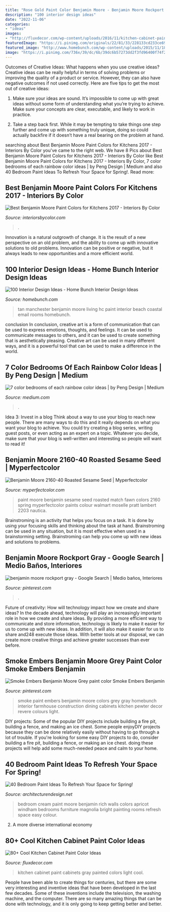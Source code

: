 ```yaml
---
title: "Rose Gold Paint Color Benjamin Moore - Benjamin Moore Rockport Gray"
description: "100 interior design ideas"
date: "2022-11-06"
categories:
- "ideas"
images:
- "http://fluxdecor.com/wp-content/uploads/2016/11/kitchen-cabinet-paint-colors/6-kitchen-cabinet-paint-color.jpg"
featuredImage: "https://i.pinimg.com/originals/22/81/33/228133cd233ce699936066beacdf2182.jpg"
featured_image: "http://www.homebunch.com/wp-content/uploads/2015/11/182.jpg"
image: "https://i.pinimg.com/736x/39/dc/6b/39dc6b57273dd2f3fd96400f74f22229.jpg"
---
```



Outcomes of Creative Ideas: What happens when you use creative ideas?
Creative ideas can be really helpful in terms of solving problems or improving the quality of a product or service. However, they can also have negative outcomes if not used correctly. Here are five tips to get the most out of creative ideas:
1. Make sure your ideas are sound. It’s impossible to come up with great ideas without some form of understanding what you’re trying to achieve. Make sure your concepts are clear, executable, and likely to work in practice.

2. Take a step back first. While it may be tempting to take things one step further and come up with something truly unique, doing so could actually backfire if it doesn’t have a real bearing on the problem at hand.

	

		
searching about Best Benjamin Moore Paint Colors for Kitchens 2017 - Interiors By Color you've came to the right web. We have 8 Pics about Best Benjamin Moore Paint Colors for Kitchens 2017 - Interiors By Color like Best Benjamin Moore Paint Colors for Kitchens 2017 - Interiors By Color, 7 color bedrooms of each rainbow color ideas | by Peng Design | Medium and also 40 Bedroom Paint Ideas To Refresh Your Space for Spring!. Read more:
		
    
## Best Benjamin Moore Paint Colors For Kitchens 2017 - Interiors By Color

<img loading=lazy src="https://www.interiorsbycolor.com/wp-content/uploads/2017/02/Benjamin-Moore-Wolf-Gray-ktichen-820x1024.jpg" onerror="this.onerror=null;this.src='https://tse2.mm.bing.net/th?id=OIP.aFOnzvZWS4Hx4EGnvS9LigHaJP&amp;pid=15.1';" alt="Best Benjamin Moore Paint Colors for Kitchens 2017 - Interiors By Color">

_Source: interiorsbycolor.com_

>. 

	

Innovation is a natural outgrowth of change. It is the result of a new perspective on an old problem, and the ability to come up with innovative solutions to old problems. Innovation can be positive or negative, but it always leads to new opportunities and a more efficient world.

    
## 100 Interior Design Ideas - Home Bunch Interior Design Ideas

<img loading=lazy src="http://www.homebunch.com/wp-content/uploads/2015/11/182.jpg" onerror="this.onerror=null;this.src='https://tse4.mm.bing.net/th?id=OIP.-XvMJN9HUHzqX2pxE7X2TwHaFm&amp;pid=15.1';" alt="100 Interior Design Ideas - Home Bunch Interior Design Ideas">

_Source: homebunch.com_

>tan manchester benjamin moore living hc paint interior beach coastal email rooms homebunch. 

	

conclusion
In conclusion, creative art is a form of communication that can be used to express emotions, thoughts, and feelings. It can be used to communicate messages to others, and it can be used to create something that is aesthetically pleasing. Creative art can be used in many different ways, and it is a powerful tool that can be used to make a difference in the world.

    
## 7 Color Bedrooms Of Each Rainbow Color Ideas | By Peng Design | Medium

<img loading=lazy src="https://miro.medium.com/max/2000/1*z2iYGz1scrZsDknxhAe1CQ.jpeg" onerror="this.onerror=null;this.src='https://tse3.mm.bing.net/th?id=OIP.G11pOp5zY1dfIxZOxNrcGwHaFZ&amp;pid=15.1';" alt="7 color bedrooms of each rainbow color ideas | by Peng Design | Medium">

_Source: medium.com_

>. 

	

Idea 3: Invest in a blog
Think about a way to use your blog to reach new people. There are many ways to do this and it really depends on what you want your blog to achieve. You could try creating a blog series, writing guest posts, or even acting as an expert on a topic. Whatever you decide, make sure that your blog is well-written and interesting so people will want to read it!

    
## Benjamin Moore 2160-40 Roasted Sesame Seed | Myperfectcolor

<img loading=lazy src="https://images.myperfectcolor.com/repositories/images/colors/MPC00004196-2.jpg" onerror="this.onerror=null;this.src='https://tse3.mm.bing.net/th?id=OIP.ddCFua4wMAn_dGX1OtaZegHaHa&amp;pid=15.1';" alt="Benjamin Moore 2160-40 Roasted Sesame Seed | Myperfectcolor">

_Source: myperfectcolor.com_

>paint moore benjamin sesame seed roasted match fawn colors 2160 spring myperfectcolor paints colour walmart moselle pratt lambert 2203 nautica. 

	

Brainstroming is an activity that helps you focus on a task. It is done by using your focusing skills and thinking about the task at hand. Brainstroming can be used in any situation, but it is most effective when used in a brainstorming setting. Brainstroming can help you come up with new ideas and solutions to problems.

    
## Benjamin Moore Rockport Gray - Google Search | Medio Baños, Interiores

<img loading=lazy src="https://i.pinimg.com/736x/39/dc/6b/39dc6b57273dd2f3fd96400f74f22229.jpg" onerror="this.onerror=null;this.src='https://tse4.mm.bing.net/th?id=OIP.ZuLnPmp48P3I6IO-FG_lJgHaJ4&amp;pid=15.1';" alt="benjamin moore rockport gray - Google Search | Medio baños, Interiores">

_Source: pinterest.com_

>. 

	

Future of creativity: How will technology impact how we create and share ideas?
In the decade ahead, technology will play an increasingly important role in how we create and share ideas. By providing a more efficient way to communicate and store information, technology is likely to make it easier for us to come up with new ideas. In addition, it will also make it easier for us to share and248
execute those ideas. With better tools at our disposal, we can create more creative things and achieve greater successes than ever before.

    
## Smoke Embers Benjamin Moore Grey Paint Color Smoke Embers Benjamin

<img loading=lazy src="https://i.pinimg.com/originals/22/81/33/228133cd233ce699936066beacdf2182.jpg" onerror="this.onerror=null;this.src='https://tse3.mm.bing.net/th?id=OIP.KgqS40kNYXb7s9FQOfXDowHaLG&amp;pid=15.1';" alt="Smoke Embers Benjamin Moore Grey paint color Smoke Embers Benjamin">

_Source: pinterest.com_

>smoke paint embers benjamin moore colors grey gray homebunch interior farmhouse construction dining cabinets kitchen pewter decor revere colours light. 

	

DIY projects: Some of the popular DIY projects include building a fire pit, building a fence, and making an ice chest.
Some people enjoyDIY projects because they can be done relatively easily without having to go through a lot of trouble. If you're looking for some easy DIY projects to do, consider building a fire pit, building a fence, or making an ice chest. doing these projects will help add some much-needed peace and calm to your home.

    
## 40 Bedroom Paint Ideas To Refresh Your Space For Spring!

<img loading=lazy src="https://cdn.architecturendesign.net/wp-content/uploads/2016/05/AD-Apricot-Bedroom-Color-Design-31.jpg" onerror="this.onerror=null;this.src='https://tse3.mm.bing.net/th?id=OIP._cGCH_2atxV3yJ_6BkHRyQHaE8&amp;pid=15.1';" alt="40 Bedroom Paint Ideas To Refresh Your Space for Spring!">

_Source: architecturendesign.net_

>bedroom cream paint moore benjamin rich walls colors apricot windham bedrooms furniture magnolia bright painting rooms refresh space easy colour. 

	

2. A more diverse international economy 

    
## 80+ Cool Kitchen Cabinet Paint Color Ideas

<img loading=lazy src="http://fluxdecor.com/wp-content/uploads/2016/11/kitchen-cabinet-paint-colors/6-kitchen-cabinet-paint-color.jpg" onerror="this.onerror=null;this.src='https://tse4.mm.bing.net/th?id=OIP.ORIK3KB8YRa3LW85FjqwmAHaLH&amp;pid=15.1';" alt="80+ Cool Kitchen Cabinet Paint Color Ideas">

_Source: fluxdecor.com_

>kitchen cabinet paint cabinets gray painted colors light cool. 

	

People have been able to create things for centuries, but there are some very interesting and inventive ideas that have been developed in the last few decades. Some of these inventions include the television, the washing machine, and the computer. There are so many amazing things that can be done with technology, and it is only going to keep getting better and better.

